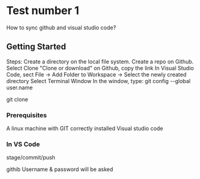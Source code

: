 # Test number 1

How to sync github and visual studio code?

## Getting Started

Steps:
Create a directory on the local file system.
Create a repo on Github.
Select Clone "Clone or download" on Github, copy the link
In Visual Studio Code, sect File -> Add Folder to Workspace -> Select the newly created directory
Select Terminal Window
In the window, type:
git config --global user.name <github userID>

git clone <URL from github link copied earlier>


### Prerequisites

A linux machine with GIT correctly installed 
Visual studio code


### In VS Code

stage/commit/push

githib Username & password will be asked
